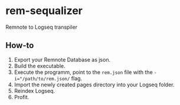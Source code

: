 # rem-sequalizer
Remnote to Logseq transpiler

## How-to
1. Export your Remnote Database as json.
2. Build the executable. 
3. Execute the programm, point to the `rem.json` file with the `-i="/path/to/rem.json/` flag.
4. Import the newly created pages directory into your Logseq folder.
5. Reindex Logseq.
6. Profit.
